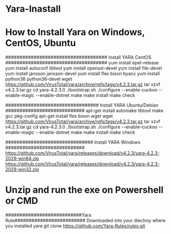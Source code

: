 # Yara-Inastall
#      How to Install Yara on Windows, CentOS, Ubuntu
#################################### Install YARA CentOS ####################################
yum install epel-release
yum install autoconf libtool
yum install openssl-devel
yum install file-devel
yum install jansson jansson-devel
yum install flex bison byacc
yum install python36 python36-devel
wget https://github.com/VirusTotal/yara/archive/refs/tags/v4.2.3.tar.gz
tar xzvf v4.2.3.tar.gz
cd yara-4.2.3.0
./bootstrap.sh
./configure --enable-cuckoo --enable-magic --enable-dotnet
make
make install
make check

################################# Install YARA Ubuntu/Debian ############################
apt-get install automake libtool make gcc pkg-config
apt-get install flex bison
wget wget https://github.com/VirusTotal/yara/archive/refs/tags/v4.2.3.tar.gz
tar xzvf v4.2.3.tar.gz
cd yara-4.2.3.0
./bootstrap.sh
./configure --enable-cuckoo --enable-magic --enable-dotnet
make
make install
make check


############################### Install YARA Windows ############################
https://github.com/VirusTotal/yara/releases/download/v4.2.3/yara-4.2.3-2029-win64.zip
https://github.com/VirusTotal/yara/releases/download/v4.2.3/yara-4.2.3-2029-win32.zip

# Unzip and run the exe on Powershell or CMD


###########################Yara Rule#########################
Downloaded into your diectroy where you installed yara
git clone https://github.com/Yara-Rules/rules.git
